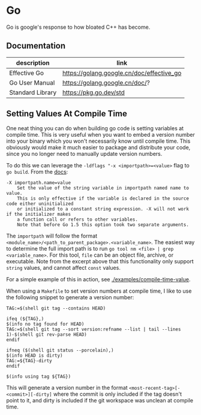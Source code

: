 # Go

Go is google's response to how bloated C++ has become.

## Documentation

| description      | link                                      |
|------------------|-------------------------------------------|
| Effective Go     | https://golang.google.cn/doc/effective_go |
| Go User Manual   | https://golang.google.cn/doc/?            |
| Standard Library | https://pkg.go.dev/std                    |

## Setting Values At Compile Time

One neat thing you can do when building go code is setting variables at compile time. This is very useful when you want
to  embed a version number into your binary which you won't necessarily know until compile time. This obviously would
make it much easier to package and distribute your code, since you no longer need to manually update version numbers.

To do this we can leverage the `-ldflags "-x <importpath>=<value>` flag to `go build`.
From the [docs](https://pkg.go.dev/cmd/link):

```text
-X importpath.name=value
    Set the value of the string variable in importpath named name to value.
    This is only effective if the variable is declared in the source code either uninitialized
    or initialized to a constant string expression. -X will not work if the initializer makes
    a function call or refers to other variables.
    Note that before Go 1.5 this option took two separate arguments.
```

The `importpath` will follow the format `<module_name>/<path_to_parent_package>.<variable_name>`. The easiest way to
determine the full import path is to run `go tool nm <file> | grep <variable_name>`. For this tool, `file` can be an
object file, archive, or executable. Note from the excerpt above that this functionality only support `string` values,
and cannot affect `const` values.

For a simple example of this in action, see [./examples/compile-time-value]().

When using a `Makefile` to set version numbers at compile time, I like to use the following snippet to generate a version number:

```make
TAG:=$(shell git tag --contains HEAD)

ifeq (${TAG},)
$(info no tag found for HEAD)
TAG:=$(shell git tag --sort version:refname --list | tail --lines 1)-$(shell git rev-parse HEAD)
endif

ifneq ($(shell git status --porcelain),)
$(info HEAD is dirty)
TAG:=${TAG}-dirty
endif

$(info using tag ${TAG})
```

This will generate a version number in the format `<most-recent-tag>[-<commit>][-dirty]` where the commit is only included if the
tag doesn't point to it, and dirty is included if the git workspace was unclean at compile time.
